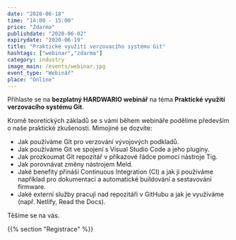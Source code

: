```yaml
---
date: "2020-06-18"
time: "14:00 - 15:00"
price: "Zdarma"
publishdate: "2020-06-02"
expirydate: "2020-06-19"
title: "Praktické využití verzovacího systému Git"
hashtags: ["webinar","zdarma"]
category: industry
image_main: /events/webinar.jpg
event_type: "Webinář"
place: "Online"
---
```


Přihlaste se na **bezplatný HARDWARIO webinář** na téma **Praktické využití verzovacího systému Git**.

Kromě teoretických základů se s vámi během webináře podělíme především o naše praktické zkušenosti. Mimojiné se dozvíte:

* Jak používáme Git pro verzování vývojových podkladů.
* Jak používáme Git ve spojení s Visual Studio Code a jeho pluginy.
* Jak prozkoumat Git repozitář v příkazové řádce pomocí nástroje Tig.
* Jak porovnávat změny nástrojem Meld.
* Jaké benefity přináší Continuous Integration (CI) a jak ji používáme například pro dokumentaci a&nbsp;automatické buildování a&nbsp;sestavování firmware.
* Jaké externí služby pracují nad repozitáři v GitHubu a jak je využíváme (např. Netlify, Read the Docs).

Těšíme se na vás.

{{% section "Registrace" %}}

<script charset="utf-8" type="text/javascript" src="//js.hsforms.net/forms/shell.js"></script>
<script>
jQuery(window).scroll(function() {
if (!jQuery('.hbspt-form').length) {
hbspt.forms.create({
    portalId: "5453210",
    formId: "7bad79a6-b708-41ed-82a4-048a1d96711c"
});
}
});
</script>
